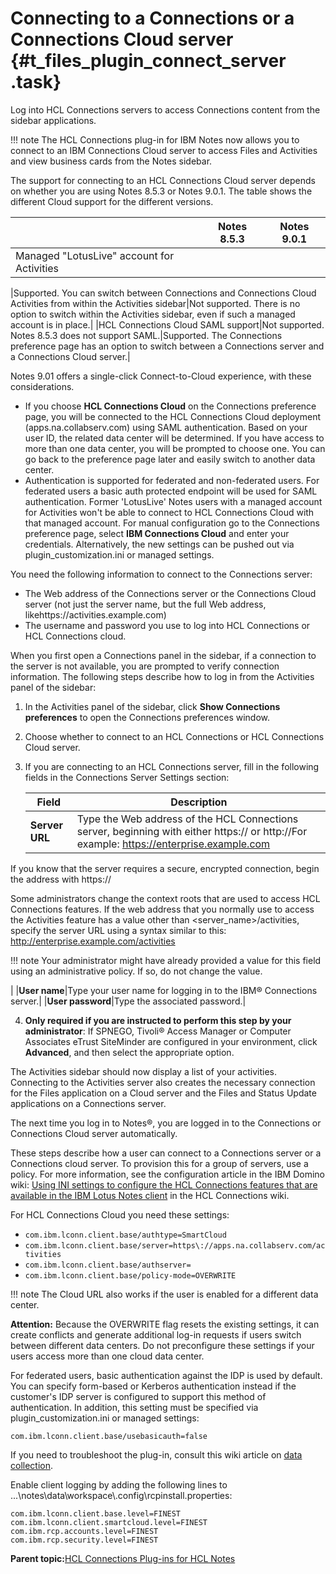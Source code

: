# Connecting to a Connections or a Connections Cloud server {#t_files_plugin_connect_server .task}

Log into HCL Connections servers to access Connections content from the sidebar applications.

!!! note
    The HCL Connections plug-in for IBM Notes now allows you to connect to an IBM Connections Cloud server to access Files and Activities and view business cards from the Notes sidebar.

The support for connecting to an HCL Connections Cloud server depends on whether you are using Notes 8.5.3 or Notes 9.0.1. The table shows the different Cloud support for the different versions.

| |Notes 8.5.3|Notes 9.0.1|
|--|-----------|-----------|
|Managed "LotusLive" account for Activities

|Supported. You can switch between Connections and Connections Cloud Activities from within the Activities sidebar|Not supported. There is no option to switch within the Activities sidebar, even if such a managed account is in place.|
|HCL Connections Cloud SAML support|Not supported. Notes 8.5.3 does not support SAML.|Supported. The Connections preference page has an option to switch between a Connections server and a Connections Cloud server.|

Notes 9.01 offers a single-click Connect-to-Cloud experience, with these considerations.

-   If you choose **HCL Connections Cloud** on the Connections preference page, you will be connected to the HCL Connections Cloud deployment \(apps.na.collabserv.com\) using SAML authentication. Based on your user ID, the related data center will be determined. If you have access to more than one data center, you will be prompted to choose one. You can go back to the preference page later and easily switch to another data center.
-   Authentication is supported for federated and non-federated users. For federated users a basic auth protected endpoint will be used for SAML authentication. Former 'LotusLive' Notes users with a managed account for Activities won't be able to connect to HCL Connections Cloud with that managed account. For manual configuration go to the Connections preference page, select **IBM Connections Cloud** and enter your credentials. Alternatively, the new settings can be pushed out via plugin\_customization.ini or managed settings.

You need the following information to connect to the Connections server:

-   The Web address of the Connections server or the Connections Cloud server \(not just the server name, but the full Web address, likehttps://activities.example.com\)
-   The username and password you use to log into HCL Connections or HCL Connections cloud.

When you first open a Connections panel in the sidebar, if a connection to the server is not available, you are prompted to verify connection information. The following steps describe how to log in from the Activities panel of the sidebar:

1.  In the Activities panel of the sidebar, click **Show Connections preferences** to open the Connections preferences window.

2.  Choose whether to connect to an HCL Connections or HCL Connections Cloud server.

3.  If you are connecting to an HCL Connections server, fill in the following fields in the Connections Server Settings section:

    |Field|Description|
    |-----|-----------|
    |**Server URL**|Type the Web address of the HCL Connections server, beginning with either https:// or http://For example: https://enterprise.example.com

If you know that the server requires a secure, encrypted connection, begin the address with https://

Some administrators change the context roots that are used to access HCL Connections features. If the web address that you normally use to access the Activities feature has a value other than <server\_name\>/activities, specify the server URL using a syntax similar to this: http://enterprise.example.com/activities

!!! note
    Your administrator might have already provided a value for this field using an administrative policy. If so, do not change the value.

|
    |**User name**|Type your user name for logging in to the IBM® Connections server.|
    |**User password**|Type the associated password.|

4.  **Only required if you are instructed to perform this step by your administrator**: If SPNEGO, Tivoli® Access Manager or Computer Associates eTrust SiteMinder are configured in your environment, click **Advanced**, and then select the appropriate option.


The Activities sidebar should now display a list of your activities. Connecting to the Activities server also creates the necessary connection for the Files application on a Cloud server and the Files and Status Update applications on a Connections server.

The next time you log in to Notes®, you are logged in to the Connections or Connections Cloud server automatically.

These steps describe how a user can connect to a Connections server or a Connections cloud server. To provision this for a group of servers, use a policy. For more information, see the configuration article in the IBM Domino wiki: [Using INI settings to configure the HCL Connections features that are available in the IBM Lotus Notes client](http://www-10.lotus.com/ldd/lcwiki.nsf/dx/Using_NotesINI_settings_to_configure_Connections_integration) in the HCL Connections wiki.

For HCL Connections Cloud you need these settings:

-   `com.ibm.lconn.client.base/authtype=SmartCloud`
-   `com.ibm.lconn.client.base/server=https\://apps.na.collabserv.com/activities`
-   `com.ibm.lconn.client.base/authserver=`
-   `com.ibm.lconn.client.base/policy-mode=OVERWRITE`

!!! note
    The Cloud URL also works if the user is enabled for a different data center.

**Attention:** Because the OVERWRITE flag resets the existing settings, it can create conflicts and generate additional log-in requests if users switch between different data centers. Do not preconfigure these settings if your users access more than one cloud data center.

For federated users, basic authentication against the IDP is used by default. You can specify form-based or Kerberos authentication instead if the customer's IDP server is configured to support this method of authentication. In addition, this setting must be specified via plugin\_customization.ini or managed settings:

```
com.ibm.lconn.client.base/usebasicauth=false
```

If you need to troubleshoot the plug-in, consult this wiki article on [data collection](http://www-10.lotus.com/ldd/lcwiki.nsf/dx/Notes_Integration#Data+Collection).

Enable client logging by adding the following lines to ...\\notes\\data\\workspace\\.config\\rcpinstall.properties:

```
com.ibm.lconn.client.base.level=FINEST 
com.ibm.lconn.client.smartcloud.level=FINEST 
com.ibm.rcp.accounts.level=FINEST 
com.ibm.rcp.security.level=FINEST
```

**Parent topic:**[HCL Connections Plug-ins for HCL Notes](../../connectors/admin/files_plugin_install_overview.md)

